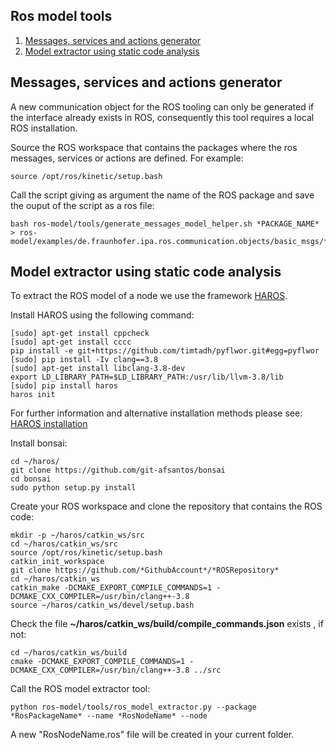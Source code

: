 ## Ros model tools

1. <a href="#1--msggen">Messages, services and actions generator</a>
2. <a href="#2--model-extractor">Model extractor using static code analysis</a>


## Messages, services and actions generator <a id="#1--msggen"/>

A new communication object for the ROS tooling can only be generated if the interface already exists in ROS, consequently this tool requires a local ROS installation. 

Source the ROS workspace that contains the packages where the ros messages, services or actions are defined. For example:

```
source /opt/ros/kinetic/setup.bash
```

Call the script giving as argument the name of the ROS package and save the ouput of the script as a ros file:

```
bash ros-model/tools/generate_messages_model_helper.sh *PACKAGE_NAME* > ros-model/examples/de.fraunhofer.ipa.ros.communication.objects/basic_msgs/*PACKAGE_NAME*.ros
```

## Model extractor using static code analysis <a id="#2--model-extractor"/>

To extract the ROS model of a node we use the framework [HAROS](https://github.com/git-afsantos/haros).

Install HAROS using the following command:
```
[sudo] apt-get install cppcheck
[sudo] apt-get install cccc
pip install -e git+https://github.com/timtadh/pyflwor.git#egg=pyflwor
[sudo] pip install -Iv clang==3.8
[sudo] apt-get install libclang-3.8-dev
export LD_LIBRARY_PATH=$LD_LIBRARY_PATH:/usr/lib/llvm-3.8/lib
[sudo] pip install haros
haros init
```
For further information and alternative installation methods please see: [HAROS installation](https://github.com/git-afsantos/haros#installation)

Install bonsai:
```
cd ~/haros/
git clone https://github.com/git-afsantos/bonsai
cd bonsai
sudo python setup.py install
```

Create your ROS workspace and clone the repository that contains the ROS code:
```
mkdir -p ~/haros/catkin_ws/src
cd ~/haros/catkin_ws/src
source /opt/ros/kinetic/setup.bash
catkin_init_workspace
git clone https://github.com/*GithubAccount*/*ROSRepository*
cd ~/haros/catkin_ws
catkin_make -DCMAKE_EXPORT_COMPILE_COMMANDS=1 -DCMAKE_CXX_COMPILER=/usr/bin/clang++-3.8
source ~/haros/catkin_ws/devel/setup.bash
```
Check the file **~/haros/catkin_ws/build/compile_commands.json** exists , if not:
```
cd ~/haros/catkin_ws/build
cmake -DCMAKE_EXPORT_COMPILE_COMMANDS=1 -DCMAKE_CXX_COMPILER=/usr/bin/clang++-3.8 ../src
```

Call the ROS model extractor tool:
```
python ros-model/tools/ros_model_extractor.py --package *RosPackageName* --name *RosNodeName* --node
```
A new "RosNodeName.ros" file will be created in your current folder. 
 

